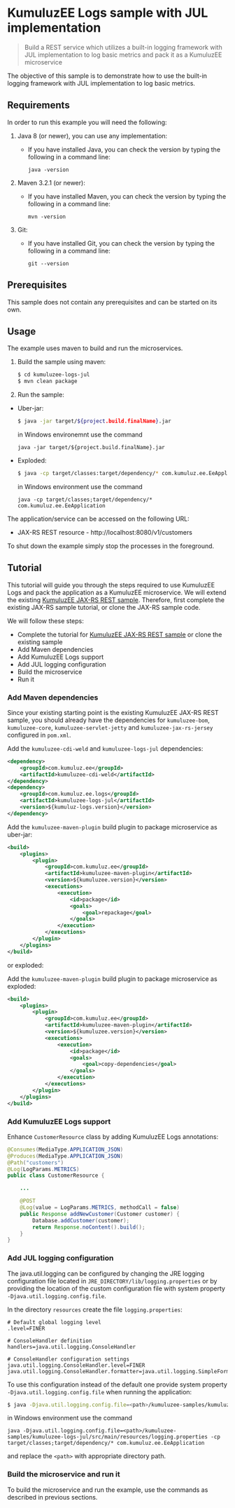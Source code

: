 # KumuluzEE Logs sample with JUL implementation

> Build a REST service which utilizes a built-in logging framework with JUL implementation to log basic metrics and pack it as a KumuluzEE microservice

The objective of this sample is to demonstrate how to use the built-in logging framework with JUL implementation to log basic metrics.

## Requirements

In order to run this example you will need the following:

1. Java 8 (or newer), you can use any implementation:
    * If you have installed Java, you can check the version by typing the following in a command line:
        
        ```
        java -version
        ```

2. Maven 3.2.1 (or newer):
    * If you have installed Maven, you can check the version by typing the following in a command line:
        
        ```
        mvn -version
        ```
3. Git:
    * If you have installed Git, you can check the version by typing the following in a command line:
    
        ```
        git --version
        ```
    

## Prerequisites

This sample does not contain any prerequisites and can be started on its own.

## Usage

The example uses maven to build and run the microservices.

1. Build the sample using maven:

    ```bash
    $ cd kumuluzee-logs-jul
    $ mvn clean package
    ```

2. Run the sample:
* Uber-jar:

    ```bash
    $ java -jar target/${project.build.finalName}.jar
    ```
    
    in Windows environemnt use the command
    ```batch
    java -jar target/${project.build.finalName}.jar
    ```

* Exploded:

    ```bash
    $ java -cp target/classes:target/dependency/* com.kumuluz.ee.EeApplication
    ```
    
    in Windows environment use the command
    ```batch
    java -cp target/classes;target/dependency/* com.kumuluz.ee.EeApplication
    ```
    
    
The application/service can be accessed on the following URL:
* JAX-RS REST resource - http://localhost:8080/v1/customers

To shut down the example simply stop the processes in the foreground.

## Tutorial
This tutorial will guide you through the steps required to use KumuluzEE Logs and pack the application as a KumuluzEE microservice. We will extend the existing [KumuluzEE JAX-RS REST sample](https://github.com/kumuluz/kumuluzee-samples/tree/master/jax-rs).
Therefore, first complete the existing JAX-RS sample tutorial, or clone the JAX-RS sample code.

We will follow these steps:
* Complete the tutorial for [KumuluzEE JAX-RS REST sample](https://github.com/kumuluz/kumuluzee-samples/tree/master/jax-rs) or clone the existing sample
* Add Maven dependencies
* Add KumuluzEE Logs support
* Add JUL logging configuration
* Build the microservice
* Run it

### Add Maven dependencies

Since your existing starting point is the existing KumuluzEE JAX-RS REST sample, you should already have the dependencies for `kumuluzee-bom`, `kumuluzee-core`, `kumuluzee-servlet-jetty` and `kumuluzee-jax-rs-jersey` configured in `pom.xml`.

Add the `kumuluzee-cdi-weld` and `kumuluzee-logs-jul` dependencies:
```xml
<dependency>
    <groupId>com.kumuluz.ee</groupId>
    <artifactId>kumuluzee-cdi-weld</artifactId>
</dependency>
<dependency>
    <groupId>com.kumuluz.ee.logs</groupId>
    <artifactId>kumuluzee-logs-jul</artifactId>
    <version>${kumuluz-logs.version}</version>
</dependency>
```

Add the `kumuluzee-maven-plugin` build plugin to package microservice as uber-jar:

```xml
<build>
    <plugins>
        <plugin>
            <groupId>com.kumuluz.ee</groupId>
            <artifactId>kumuluzee-maven-plugin</artifactId>
            <version>${kumuluzee.version}</version>
            <executions>
                <execution>
                    <id>package</id>
                    <goals>
                        <goal>repackage</goal>
                    </goals>
                </execution>
            </executions>
        </plugin>
    </plugins>
</build>
```

or exploded:

Add the `kumuluzee-maven-plugin` build plugin to package microservice as exploded:

```xml
<build>
    <plugins>
        <plugin>
            <groupId>com.kumuluz.ee</groupId>
            <artifactId>kumuluzee-maven-plugin</artifactId>
            <version>${kumuluzee.version}</version>
            <executions>
                <execution>
                    <id>package</id>
                    <goals>
                        <goal>copy-dependencies</goal>
                    </goals>
                </execution>
            </executions>
        </plugin>
    </plugins>
</build>
```

### Add KumuluzEE Logs support

Enhance `CustomerResource` class by adding KumuluzEE Logs annotations:

```java
@Consumes(MediaType.APPLICATION_JSON)
@Produces(MediaType.APPLICATION_JSON)
@Path("customers")
@Log(LogParams.METRICS)
public class CustomerResource {

    ...

    @POST
    @Log(value = LogParams.METRICS, methodCall = false)
    public Response addNewCustomer(Customer customer) {
        Database.addCustomer(customer);
        return Response.noContent().build();
    }
}
```

### Add JUL logging configuration

The java.util.logging can be configured by changing the JRE logging configuration file located in 
`JRE_DIRECTORY/lib/logging.properties` or by providing the location of the custom configuration file with system 
property `-Djava.util.logging.config.file`.

In the directory `resources` create the file `logging.properties`: 

```
# Default global logging level
.level=FINER

# ConsoleHandler definition
handlers=java.util.logging.ConsoleHandler

# ConsoleHandler configuration settings
java.util.logging.ConsoleHandler.level=FINER
java.util.logging.ConsoleHandler.formatter=java.util.logging.SimpleFormatter
```

To use this configuration instead of the default one provide system property `-Djava.util.logging.config.file` when 
running the application:

```bash
$ java -Djava.util.logging.config.file=<path>/kumuluzee-samples/kumuluzee-logs-jul/src/main/resources/logging.properties -cp target/classes:target/dependency/* com.kumuluz.ee.EeApplication
```

in Windows environment use the command
```batch
java -Djava.util.logging.config.file=<path>/kumuluzee-samples/kumuluzee-logs-jul/src/main/resources/logging.properties -cp target/classes;target/dependency/* com.kumuluz.ee.EeApplication
```

and replace the `<path>` with appropriate directory path.

### Build the microservice and run it

To build the microservice and run the example, use the commands as described in previous sections.
